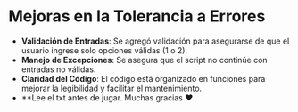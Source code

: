 # Mejoras en la Tolerancia a Errores

- **Validación de Entradas**: Se agregó validación para asegurarse de que el usuario ingrese solo opciones válidas (1 o 2).
- **Manejo de Excepciones**: Se asegura que el script no continúe con entradas no válidas.
- **Claridad del Código**: El código está organizado en funciones para mejorar la legibilidad y facilitar el mantenimiento.
- **Lee el txt antes de jugar. Muchas gracias ♥
